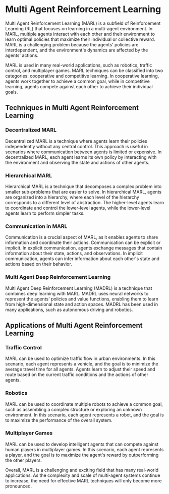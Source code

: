 # Multi Agent Reinforcement Learning

Multi Agent Reinforcement Learning (MARL) is a subfield of Reinforcement Learning (RL) that focuses on learning in a multi-agent environment. In MARL, multiple agents interact with each other and their environment to learn optimal policies that maximize their individual or collective reward. MARL is a challenging problem because the agents' policies are interdependent, and the environment's dynamics are affected by the agents' actions.

MARL is used in many real-world applications, such as robotics, traffic control, and multiplayer games. MARL techniques can be classified into two categories: cooperative and competitive learning. In cooperative learning, agents work together to achieve a common goal, while in competitive learning, agents compete against each other to achieve their individual goals.

## Techniques in Multi Agent Reinforcement Learning

### Decentralized MARL

Decentralized MARL is a technique where agents learn their policies independently without any central control. This approach is useful in scenarios where communication between agents is limited or expensive. In decentralized MARL, each agent learns its own policy by interacting with the environment and observing the state and actions of other agents. 

### Hierarchical MARL

Hierarchical MARL is a technique that decomposes a complex problem into smaller sub-problems that are easier to solve. In hierarchical MARL, agents are organized into a hierarchy, where each level of the hierarchy corresponds to a different level of abstraction. The higher-level agents learn to coordinate and control the lower-level agents, while the lower-level agents learn to perform simpler tasks.

### Communication in MARL

Communication is a crucial aspect of MARL, as it enables agents to share information and coordinate their actions. Communication can be explicit or implicit. In explicit communication, agents exchange messages that contain information about their state, actions, and observations. In implicit communication, agents can infer information about each other's state and actions based on their behavior.

### Multi Agent Deep Reinforcement Learning

Multi Agent Deep Reinforcement Learning (MADRL) is a technique that combines deep learning with MARL. MADRL uses neural networks to represent the agents' policies and value functions, enabling them to learn from high-dimensional state and action spaces. MADRL has been used in many applications, such as autonomous driving and robotics.

## Applications of Multi Agent Reinforcement Learning

### Traffic Control

MARL can be used to optimize traffic flow in urban environments. In this scenario, each agent represents a vehicle, and the goal is to minimize the average travel time for all agents. Agents learn to adjust their speed and route based on the current traffic conditions and the actions of other agents.

### Robotics

MARL can be used to coordinate multiple robots to achieve a common goal, such as assembling a complex structure or exploring an unknown environment. In this scenario, each agent represents a robot, and the goal is to maximize the performance of the overall system.

### Multiplayer Games

MARL can be used to develop intelligent agents that can compete against human players in multiplayer games. In this scenario, each agent represents a player, and the goal is to maximize the agent's reward by outperforming the other players.

Overall, MARL is a challenging and exciting field that has many real-world applications. As the complexity and scale of multi-agent systems continue to increase, the need for effective MARL techniques will only become more pronounced.
